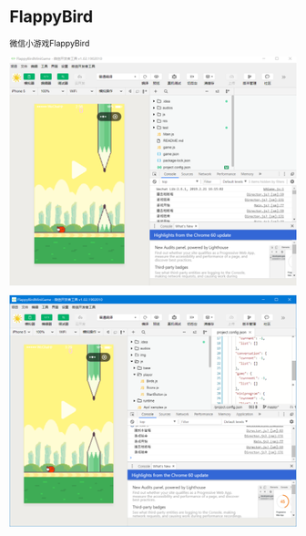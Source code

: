 # FlappyBird
微信小游戏FlappyBird

![image](https://github.com/29DCH/FlappyBird/blob/master/img/1.png)

![image](https://github.com/29DCH/FlappyBird/blob/master/img/2.png)
